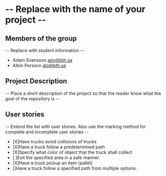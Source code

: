 # -- Replace with the name of your project --

## Members of the group
-- Replace with student information --
* Adam Svensson adv@bth.se
* Albin Persson alo@bth.se

## Project Description
-- Place a short description of the project so that the reader know what the goal of the repository is --

## User stories
-- Extend the list with user stories. Also use the marking method for complete and incomplete user stories --

- [X]Have trucks avoid collisions of trucks
- [X]Have a truck follow a predetermined path
- [X]Specify what color of object that the truck shall collect
- [ ]Exit the specified area in a safe manner.
- [X]Have a truck pickup an item (pallet)
- []Have a truck follow a specified path from multiple options.
